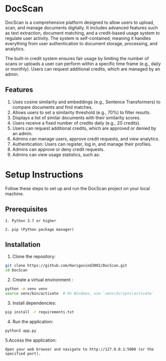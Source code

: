 # DocScan
  DocScan is a comprehensive platform designed to allow users to upload, scan, and manage documents digitally. It includes advanced features such as text extraction, document matching, and a credit-based usage system to regulate user activity. The system is self-contained, meaning it handles everything from user authentication to document storage, processing, and analytics.

The built-in credit system ensures fair usage by limiting the number of scans or uploads a user can perform within a specific time frame (e.g., daily or monthly). Users can request additional credits, which are managed by an admin.
## Features
  1. Uses cosine similarity and embeddings (e.g., Sentence Transformers) to compare documents and find matches.
  2. Allows users to set a similarity threshold (e.g., 70%) to filter results.
  3. Displays a list of similar documents with their similarity scores.
  4. Users receive a fixed number of credits daily (e.g., 20 credits).
  5. Users can request additional credits, which are approved or denied by an admin.
  6. Admins can manage users, approve credit requests, and view analytics.
  7. Authentication: Users can register, log in, and manage their profiles.
  8. Admins can approve or deny credit requests.
  9. Admins can view usage statistics, such as:


# Setup Instructions
  Follow these steps to set up and run the DocScan project on your local machine.

## Prerequisites
    1. Python 3.7 or higher
   
    2. pip (Python package manager)

## Installation
  1. Clone the repository:
     
  ```bash
  git clone https://github.com/Harigovind3002/DocScan.git
  cd DocScan
  ```

 
  2. Create a virtual environment :
     
  ```bash
  python -m venv venv
  source venv/bin/activate  # On Windows, use `venv\Scripts\activate`
  ```


  3. Install dependencies:

  ```bash
  pip install -r requirements.txt
  ```

  
  4. Run the application:

  ```bash
  python3 app.py
  ```

  5.Access the application:
  
    Open your web browser and navigate to http://127.0.0.1:5000 (or the specified port).

